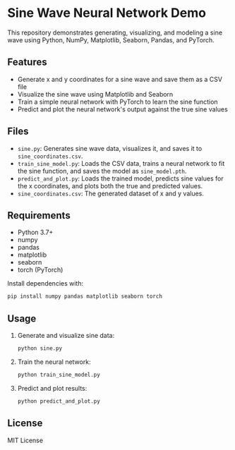 # Sine Wave Neural Network Demo

This repository demonstrates generating, visualizing, and modeling a sine wave using Python, NumPy, Matplotlib, Seaborn, Pandas, and PyTorch.

## Features
- Generate x and y coordinates for a sine wave and save them as a CSV file
- Visualize the sine wave using Matplotlib and Seaborn
- Train a simple neural network with PyTorch to learn the sine function
- Predict and plot the neural network's output against the true sine values

## Files
- `sine.py`: Generates sine wave data, visualizes it, and saves it to `sine_coordinates.csv`.
- `train_sine_model.py`: Loads the CSV data, trains a neural network to fit the sine function, and saves the model as `sine_model.pth`.
- `predict_and_plot.py`: Loads the trained model, predicts sine values for the x coordinates, and plots both the true and predicted values.
- `sine_coordinates.csv`: The generated dataset of x and y values.

## Requirements
- Python 3.7+
- numpy
- pandas
- matplotlib
- seaborn
- torch (PyTorch)

Install dependencies with:
```bash
pip install numpy pandas matplotlib seaborn torch
```

## Usage
1. Generate and visualize sine data:
    ```bash
    python sine.py
    ```
2. Train the neural network:
    ```bash
    python train_sine_model.py
    ```
3. Predict and plot results:
    ```bash
    python predict_and_plot.py
    ```

## License
MIT License
